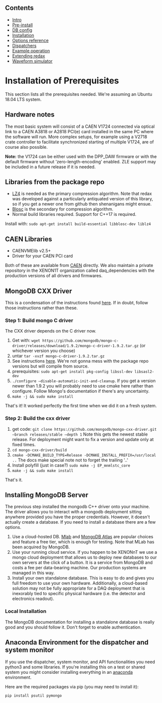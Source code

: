 ## Contents
* [Intro](index.md) 
* [Pre-install](prerequisites.md) 
* [DB config](databases.md) 
* [Installation](installation.md) 
* [Options reference](daq_options.md) 
* [Dispatchers](dispatcher.md)
* [Example operation](how_to_run.md)
* [Extending redax](new_digi.md)
* [Waveform simulator](fax.md)

# Installation of Prerequisites

This section lists all the prerequisites needed. We're assuming an Ubuntu 18.04 LTS system.

## Hardware notes

The most basic system will consist of a CAEN V1724 connected via optical link to a CAEN A3818 or A2818 PCI(e) card installed in the same PC where the software will run. More complex setups, for example using a V2718 crate controller to facilitate synchronized starting of multiple V1724, are of course also possible.

**Note:** the V1724 can be either used with the DPP_DAW firmware or with the default firmware without 'zero-length-encoding' enabled. ZLE support may be included in a future release if it is needed.

## Libraries from the package repo

  * [LZ4](http://lz4.org) is needed as the primary compression algorithm. Note that redax was developed against a particularly antiquated version of this library, so if you get a newer one from github then shenanigans might ensue.
  * [Blosc](http://blosc.org/) is the secondary for compression algorithm.
  * Normal build libraries required. Support for C++17 is required.

Install with: `sudo apt-get install build-essential libblosc-dev liblz4`

## CAEN Libraries

  * CAENVMElib v2.5+
  * Driver for your CAEN PCI card

Both of these are available from [CAEN](http://www.caen.it) directly. We also maintain a private repository in the XENON1T organization called daq_dependencies with the production versions of all drivers and firmwares. 


## MongoDB CXX Driver

This is a condensation of the instructions found [here](https://mongodb.github.io/mongo-cxx-driver/mongocxx-v3/installation). If in doubt, follow those instructions rather than these.

### Step 1: Build mongo C driver
The CXX driver depends on the C driver now.

1. Get with: `wget https://github.com/mongodb/mongo-c-driver/releases/download/1.9.2/mongo-c-driver-1.9.2.tar.gz` (or whichever version you choose)
2. untar `tar -xvzf mongo-c-driver-1.9.2.tar.gz`
3. See instructions [here](http://mongoc.org/libmongoc/current/installing.html). We're not gonna mess with the package repo versions but will compile from source.
4. prerequisites: `sudo apt-get install pkg-config libssl-dev libsasl2-dev`
5. `./configure –disable-automatic-init-and-cleanup`. If you get a version newer than 1.9.2 you will probably need to use cmake here rather than configure. Follow Mongo's documentation if there's any uncertainty.
6. `make -j && sudo make install`

That's it! It worked perfectly the first time when we did it on a fresh system.

### Step 2: Build the cxx driver

1. get code: `git clone https://github.com/mongodb/mongo-cxx-driver.git –branch releases/stable –depth 1` Note this gets the newest stable release. For deployment might want to fix a version and update only at fixed times.
2. `cd mongo-cxx-driver/build`
3. `cmake -DCMAKE_BUILD_TYPE=Release -DCMAKE_INSTALL_PREFIX=/usr/local ..` The docs make special note not to forget the trailing '..'
4. Install polyfill (just in case?) `sudo make -j EP_mnmlstc_core`
5. `make -j && sudo make install`

That's it.

## Installing MongoDB Server

The previous step installed the mongodb C++ driver onto your machine. The driver allows you to interact with a mongodb 
deployment sitting anywhere provided you have the proper credentials. However, it doesn't actually create a database. If 
you need to install a database there are a few options.

1. Use a cloud-hosted DB. [Mlab](https://www.mlab.com) and [MongoDB Atlas](https://www.mongodb.com/cloud/atlas) are popular choices and feature a free tier, which is enough for testing. Note that MLab has been acquired by MongoDB.
2. Use your running cloud service. If you happen to be XENONnT we use a mongo cloud deployment that allows us to deploy new databases to our own servers at the click of a button. It is a service from MongoDB and costs a fee per data-bearing machine. Our production systems are managed in this way.
3. Install your own standalone database. This is easy to do and gives you full freedom to use your own hardware. Additionally, a cloud-based solution may not be fully appropriate for a DAQ deployment that is inexorably tied to specific physical hardware (i.e. the detector and electronics readout).

### Local Installation

The MongoDB documentation for installing a standalone database is really good and you should follow it. Don't forget to enable authentication.

## Anaconda Environment for the dispatcher and system monitor

If you use the dispatcher, system monitor, and API functionalities you need python3 and some libraries. If you're installing this on a test or shared system you might consider installing everything in an [anaconda](https://www.anaconda.com/) environment.

Here are the required packages via pip (you may need to install it):
```
pip install psutil pymongo 
```

